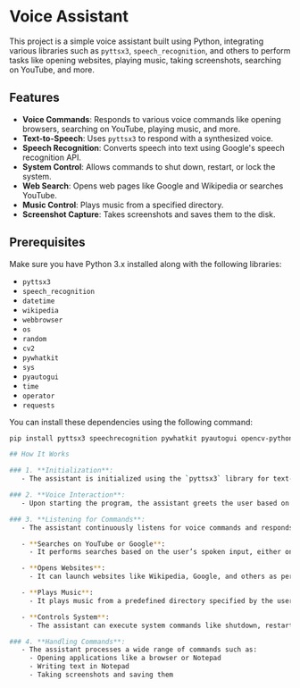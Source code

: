 # Voice Assistant

This project is a simple voice assistant built using Python, integrating various libraries such as `pyttsx3`, `speech_recognition`, and others to perform tasks like opening websites, playing music, taking screenshots, searching on YouTube, and more.

## Features

- **Voice Commands**: Responds to various voice commands like opening browsers, searching on YouTube, playing music, and more.
- **Text-to-Speech**: Uses `pyttsx3` to respond with a synthesized voice.
- **Speech Recognition**: Converts speech into text using Google's speech recognition API.
- **System Control**: Allows commands to shut down, restart, or lock the system.
- **Web Search**: Opens web pages like Google and Wikipedia or searches YouTube.
- **Music Control**: Plays music from a specified directory.
- **Screenshot Capture**: Takes screenshots and saves them to the disk.

## Prerequisites

Make sure you have Python 3.x installed along with the following libraries:

- `pyttsx3`
- `speech_recognition`
- `datetime`
- `wikipedia`
- `webbrowser`
- `os`
- `random`
- `cv2`
- `pywhatkit`
- `sys`
- `pyautogui`
- `time`
- `operator`
- `requests`

You can install these dependencies using the following command:

```bash
pip install pyttsx3 speechrecognition pywhatkit pyautogui opencv-python wikipedia requests

## How It Works

### 1. **Initialization**:
   - The assistant is initialized using the `pyttsx3` library for text-to-speech functionality and `speech_recognition` for converting speech into text.

### 2. **Voice Interaction**:
   - Upon starting the program, the assistant greets the user based on the time of day and asks what it can do for them.

### 3. **Listening for Commands**:
   - The assistant continuously listens for voice commands and responds accordingly. It is capable of handling a variety of tasks, including:

   - **Searches on YouTube or Google**:
     - It performs searches based on the user’s spoken input, either on YouTube or Google.

   - **Opens Websites**:
     - It can launch websites like Wikipedia, Google, and others as per the user’s request.

   - **Plays Music**:
     - It plays music from a predefined directory specified by the user.

   - **Controls System**:
     - The assistant can execute system commands like shutdown, restart, or lock the system.

### 4. **Handling Commands**:
   - The assistant processes a wide range of commands such as:
     - Opening applications like a browser or Notepad
     - Writing text in Notepad
     - Taking screenshots and saving them
